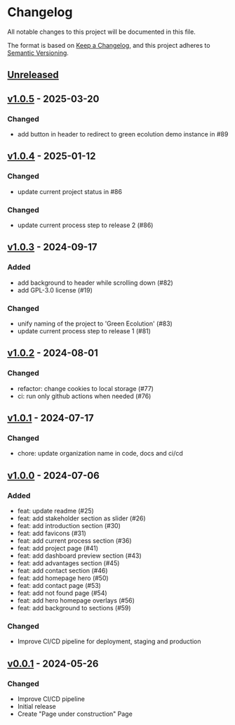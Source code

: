 # Changelog

All notable changes to this project will be documented in this file.

The format is based on [Keep a Changelog](https://keepachangelog.com/en/1.1.0/),
and this project adheres to [Semantic Versioning](https://semver.org/spec/v2.0.0.html).

## [Unreleased]

## [v1.0.5] - 2025-03-20

### Changed

- add button in header to redirect to green ecolution demo instance in #89

## [v1.0.4] - 2025-01-12

### Changed

- update current project status in #86

### Changed

- update current process step to release 2 (#86)

## [v1.0.3] - 2024-09-17

### Added

- add background to header while scrolling down (#82)
- add GPL-3.0 license (#19)

### Changed

- unify naming of the project to 'Green Ecolution' (#83)
- update current process step to release 1 (#81)

## [v1.0.2] - 2024-08-01

### Changed

- refactor: change cookies to local storage (#77)
- ci: run only github actions when needed (#76)

## [v1.0.1] - 2024-07-17

### Changed

- chore: update organization name in code, docs and ci/cd

## [v1.0.0] - 2024-07-06

### Added

- feat: update readme (#25)
- feat: add stakeholder section as slider (#26)
- feat: add introduction section (#30)
- feat: add favicons (#31)
- feat: add current process section (#36)
- feat: add project page (#41)
- feat: add dashboard preview section (#43)
- feat: add advantages section (#45)
- feat: add contact section (#46)
- feat: add homepage hero (#50)
- feat: add contact page (#53)
- feat: add not found page (#54)
- feat: add hero homepage overlays (#56)
- feat: add background to sections (#59)

### Changed

- Improve CI/CD pipeline for deployment, staging and production

## [v0.0.1] - 2024-05-26

### Changed

- Improve CI/CD pipeline
- Initial release
- Create "Page under construction" Page

[Unreleased]: https://github.com/green-ecolution/project-website/compare/v1.0.5...HEAD
[v1.0.5]: https://github.com/green-ecolution/project-website/compare/v1.0.4...v1.0.5
[v1.0.4]: https://github.com/green-ecolution/project-website/compare/v1.0.3...v1.0.4
[v1.0.3]: https://github.com/green-ecolution/project-website/compare/v1.0.2...v1.0.3
[v1.0.2]: https://github.com/green-ecolution/project-website/compare/v1.0.1...v1.0.2
[v1.0.1]: https://github.com/green-ecolution/project-website/compare/v1.0.0...v1.0.1
[v1.0.0]: https://github.com/green-ecolution/project-website/compare/v0.0.1...v1.0.0
[v0.0.1]: https://github.com/green-ecolution/project-website/releases/tag/v0.0.1
